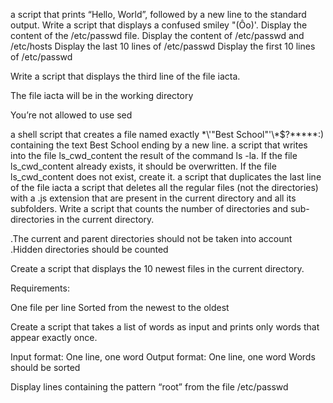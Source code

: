  a script that prints “Hello, World”, followed by a new line to the standard output.
Write a script that displays a confused smiley "(Ôo)'.
Display the content of the /etc/passwd file.
Display the content of /etc/passwd and /etc/hosts
Display the last 10 lines of /etc/passwd
Display the first 10 lines of /etc/passwd

Write a script that displays the third line of the file iacta.

The file iacta will be in the working directory

You’re not allowed to use sed

a shell script that creates a file named exactly \*\\'"Best School"\'\\*$\?\*\*\*\*\*:) containing the text Best School ending by a new line.
a script that writes into the file ls_cwd_content the result of the command ls -la. If the file ls_cwd_content already exists, it should be overwritten. If the file ls_cwd_content does not exist, create it.
 a script that duplicates the last line of the file iacta
a script that deletes all the regular files (not the directories) with a .js extension that are present in the current directory and all its subfolders.
Write a script that counts the number of directories and sub-directories in the current directory.

.The current and parent directories should not be taken into account
.Hidden directories should be counted

Create a script that displays the 10 newest files in the current directory.

Requirements:

One file per line
Sorted from the newest to the oldest

Create a script that takes a list of words as input and prints only words that appear exactly once.

Input format: One line, one word
Output format: One line, one word
Words should be sorted

Display lines containing the pattern “root” from the file /etc/passwd

